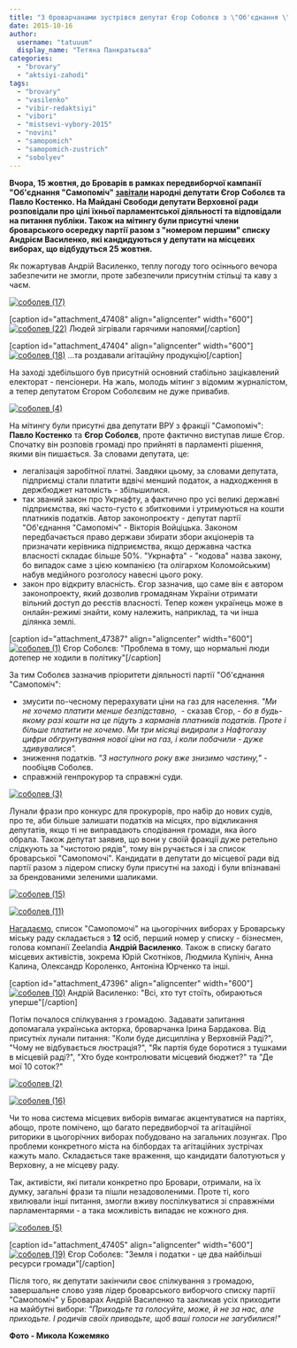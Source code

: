 ```yaml
---
title: "З броварчанами зустрівся депутат Єгор Соболєв з \"Об'єднання \"Самопоміч\""
date: 2015-10-16
author: 
  username: "tatuuum"
  display_name: "Тетяна Панкратьєва"
categories: 
  - "brovary"
  - "aktsiyi-zahodi"
tags: 
  - "brovary"
  - "vasilenko"
  - "vibir-redaktsiyi"
  - "vibori"
  - "mistsevi-vybory-2015"
  - "novini"
  - "samopomich"
  - "samopomich-zustrich"
  - "sobolyev"
---
```


**Вчора, 15 жовтня, до Броварів в рамках передвиборчої кампанії "Об'єднання "Самопоміч" [завітали](https://www.facebook.com/events/119961638359245/) народні депутати Єгор Соболєв та Павло Костенко. На Майдані Свободи депутати Верховної ради розповідали про цілі їхньої парламентської діяльності та відповідали на питання публіки. Також на мітингу були присутні члени броварського осередку партії разом з "номером першим" списку Андрієм Василенко, які кандидуються у депутати на місцевих виборах, що відбудуться 25 жовтня.**

Як пожартував Андрій Василенко, теплу погоду того осіннього вечора забезпечити не змогли, проте забезпечили присутнім стільці та каву з чаєм.

[![соболев (17)](https://mpz.brovary.org/wp-content/uploads/2015/10/sobolev-17.jpg)](https://mpz.brovary.org/wp-content/uploads/2015/10/sobolev-17.jpg)

\[caption id="attachment\_47408" align="aligncenter" width="600"\][![соболев (22)](https://mpz.brovary.org/wp-content/uploads/2015/10/sobolev-22.jpg)](https://mpz.brovary.org/wp-content/uploads/2015/10/sobolev-22.jpg) Людей зігрівали гарячими напоями\[/caption\]

\[caption id="attachment\_47404" align="aligncenter" width="600"\][![соболев (18)](https://mpz.brovary.org/wp-content/uploads/2015/10/sobolev-18.jpg)](https://mpz.brovary.org/wp-content/uploads/2015/10/sobolev-18.jpg) ...та роздавали агітаційну продукцію\[/caption\]

На заході здебільшого був присутній основний стабільно зацікавлений електорат - пенсіонери. На жаль, молодь мітинг з відомим журналістом, а тепер депутатом Єгором Соболєвим не дуже привабив.

[![соболев (4)](https://mpz.brovary.org/wp-content/uploads/2015/10/sobolev-4.jpg)](https://mpz.brovary.org/wp-content/uploads/2015/10/sobolev-4.jpg)

На мітингу були присутні два депутати ВРУ з фракції "Самопоміч": **Павло Костенко** та **Єгор Соболєв**, проте фактично виступав лише Єгор. Спочатку він розповів громаді про прийняті в парламенті рішення, якими він пишається. За словами депутата, це:

- легалізація заробітної платні. Завдяки цьому, за словами депутата, підприємці стали платити вдвічі менший податок, а надходження в держбюджет натомість - збільшилися.
- так званий закон про Укрнафту, а фактично про усі великі державні підприємства, які часто-густо є збитковими і утримуються на кошти платників податків. Автор законопроєкту - депутат партії "Об'єднання "Самопоміч" - Вікторія Войціцька. Законом передбачається право держави збирати збори акціонерів та призначати керівника підприємства, якщо державна частка власності складає більше 50%. "Укрнафта" - "кодова" назва закону, бо випадок саме з цією компанією (та олігархом Коломойським) набув медійного розголосу навесні цього року.
- закон про відкриту власність. Єгор зазначив, що саме він є автором законопроекту, який дозволив громадянам України отримати вільний доступ до реєстів власності. Тепер кожен українець може в онлайн-режимі знайти, кому належить, наприклад, та чи інша ділянка землі.

\[caption id="attachment\_47387" align="aligncenter" width="600"\][![соболев (1)](https://mpz.brovary.org/wp-content/uploads/2015/10/sobolev-1.jpg)](https://mpz.brovary.org/wp-content/uploads/2015/10/sobolev-1.jpg) Єгор Соболєв: "Проблема в тому, що нормальні люди дотепер не ходили в політику"\[/caption\]

За тим Соболєв зазначив пріоритети діяльності партії "Об'єднання "Самопоміч":

- змусити по-чесному перерахувати ціни на газ для населення. _"Ми не хочемо платити менше безпідставно,_  - сказав Єгор, - _бо в будь-якому разі кошти на це підуть з карманів платників податків. Проте і більше платити не хочемо. Ми три місяці видирали з Нафтогазу цифри обгрунтування нової ціни на газ, і коли побачили - дуже здивувалися"._
- зниження податків. _"З наступного року вже знизимо частину,"_ - пообіцяв Соболєв.
- справжній генпрокурор та справжні суди.

[![соболев (3)](https://mpz.brovary.org/wp-content/uploads/2015/10/sobolev-3.jpg)](https://mpz.brovary.org/wp-content/uploads/2015/10/sobolev-3.jpg)

Лунали фрази про конкурс для прокурорів, про набір до нових судів, про те, аби більше залишати податків на місцях, про відкликання депутатів, якщо ті не виправдають сподівання громади, яка його обрала. Також депутат заявив, що вони у своїй фракції дуже ретельно слідкують за "чистотою рядів", тому він ручається і за список броварської "Самопомочі". Кандидати в депутати до місцевої ради від партії разом з лідером списку були присутні на заході і були впізнавані за брендованими зеленими шаликами.

[![соболев (15)](https://mpz.brovary.org/wp-content/uploads/2015/10/sobolev-15.jpg)](https://mpz.brovary.org/wp-content/uploads/2015/10/sobolev-15.jpg)

[![соболев (11)](https://mpz.brovary.org/wp-content/uploads/2015/10/sobolev-11.jpg)](https://mpz.brovary.org/wp-content/uploads/2015/10/sobolev-11.jpg)

[Нагадаємо](https://mpz.brovary.org/za-36-mists-u-brovarskij-miskradi-zmagatymutsya-459-kandydativ-vid-16-politychnyh-partij/), список "Самопомочі" на цьогорічних виборах у Броварську міську раду складається з **12** осіб, перший номер у списку - бізнесмен, голова компанії Zeelandia **Андрій Василенко**. Також в списку багато місцевих активістів, зокрема Юрій Скотніков, Людмила Кулініч, Анна Калина, Олександр Короленко, Антоніна Юрченко та інші.

\[caption id="attachment\_47396" align="aligncenter" width="600"\][![соболев (10)](https://mpz.brovary.org/wp-content/uploads/2015/10/sobolev-10.jpg)](https://mpz.brovary.org/wp-content/uploads/2015/10/sobolev-10.jpg) Андрій Василенко: "Всі, хто тут стоїть, обираються уперше"\[/caption\]

Потім почалося спілкування з громадою. Задавати запитання допомагала українська акторка, броварчанка Ірина Бардакова. Від присутніх лунали питання: "Коли буде дисципліна у Верховній Раді?", "Чому не відбувається люстрація?", "Як партія буде боротися з тушками в місцевій раді?", "Хто буде контролювати місцевий бюджет?" та "Де мої 10 соток?"

[![соболев (2)](https://mpz.brovary.org/wp-content/uploads/2015/10/sobolev-2.jpg)](https://mpz.brovary.org/wp-content/uploads/2015/10/sobolev-2.jpg)

[![соболев (16)](https://mpz.brovary.org/wp-content/uploads/2015/10/sobolev-16.jpg)](https://mpz.brovary.org/wp-content/uploads/2015/10/sobolev-16.jpg)

Чи то нова система місцевих виборів вимагає акцентуватися на партіях, абощо, проте помічено, що багато передвиборчої та агітаційної риторики в цьогорічних виборах побудовано на загальних лозунгах. Про проблеми конкретного міста на білбордах та агітаційних зустрічах кажуть мало. Складається таке враження, що кандидати балотуються у Верховну, а не місцеву раду.

Так, активісти, які питали конкретно про Бровари, отримали, на їх думку, загальні фрази та пішли незадоволеними. Проте ті, кого хвилювали інші питання, змогли вживу поспілкуватися зі справжніми парламентарями - а така можливість випадає не кожного дня.

[![соболев (5)](https://mpz.brovary.org/wp-content/uploads/2015/10/sobolev-5.jpg)](https://mpz.brovary.org/wp-content/uploads/2015/10/sobolev-5.jpg)

\[caption id="attachment\_47405" align="aligncenter" width="600"\][![соболев (19)](https://mpz.brovary.org/wp-content/uploads/2015/10/sobolev-19.jpg)](https://mpz.brovary.org/wp-content/uploads/2015/10/sobolev-19.jpg) Єгор Соболєв: "Земля і податки - це два найбільші ресурси громади"\[/caption\]

Після того, як депутати закінчили своє спілкування з громадою, завершальне слово узяв лідер броварського виборчого списку партії "Самопоміч" у Броварах Андрій Василенко та закликав усіх приходити на майбутні вибори: _"Приходьте та голосуйте, може, й не за нас, але приходьте. І родичів своїх приводьте, щоб ваші голоси не загубилися!"_

**Фото - Микола Кожемяко**
